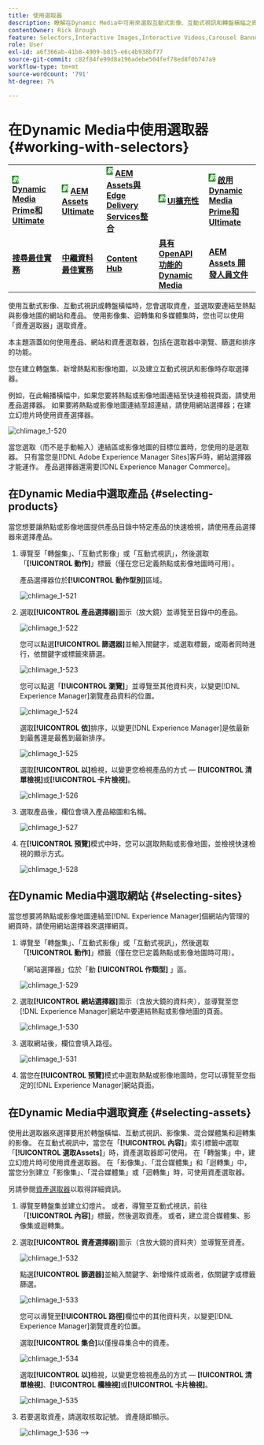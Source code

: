 ```yaml
---
title: 使用選取器
description: 瞭解在Dynamic Media中可用來選取互動式影像、互動式視訊和轉盤橫幅之資產的方法。
contentOwner: Rick Brough
feature: Selectors,Interactive Images,Interactive Videos,Carousel Banners
role: User
exl-id: a6f366ab-41b8-4909-b815-e6c4b938bf77
source-git-commit: c82f84fe99d8a196adebe504fef78ed8f0b747a9
workflow-type: tm+mt
source-wordcount: '791'
ht-degree: 7%

---
```


# 在Dynamic Media中使用選取器 {#working-with-selectors}

<table>
    <tr>
        <td>
            <sup style= "background-color:#008000; color:#FFFFFF; font-weight:bold"><i>新</i></sup> <a href="/help/assets/dynamic-media/dm-prime-ultimate.md"><b>Dynamic Media Prime和Ultimate</b></a>
        </td>
        <td>
            <sup style= "background-color:#008000; color:#FFFFFF; font-weight:bold"><i>新</i></sup> <a href="/help/assets/assets-ultimate-overview.md"><b>AEM Assets Ultimate</b></a>
        </td>
        <td>
            <sup style= "background-color:#008000; color:#FFFFFF; font-weight:bold"><i>新</i></sup> <a href="/help/assets/integrate-aem-assets-edge-delivery-services.md"><b>AEM Assets與Edge Delivery Services整合</b></a>
        </td>
        <td>
            <sup style= "background-color:#008000; color:#FFFFFF; font-weight:bold"><i>新</i></sup> <a href="/help/assets/aem-assets-view-ui-extensibility.md"><b>UI擴充性</b></a>
        </td>
          <td>
            <sup style= "background-color:#008000; color:#FFFFFF; font-weight:bold"><i>新</i></sup> <a href="/help/assets/dynamic-media/enable-dynamic-media-prime-and-ultimate.md"><b>啟用Dynamic Media Prime和Ultimate</b></a>
        </td>
    </tr>
    <tr>
        <td>
            <a href="/help/assets/search-best-practices.md"><b>搜尋最佳實務</b></a>
        </td>
        <td>
            <a href="/help/assets/metadata-best-practices.md"><b>中繼資料最佳實務</b></a>
        </td>
        <td>
            <a href="/help/assets/product-overview.md"><b>Content Hub</b></a>
        </td>
        <td>
            <a href="/help/assets/dynamic-media-open-apis-overview.md"><b>具有 OpenAPI 功能的 Dynamic Media</b></a>
        </td>
        <td>
            <a href="https://developer.adobe.com/experience-cloud/experience-manager-apis/"><b>AEM Assets 開發人員文件</b></a>
        </td>
    </tr>
</table>

使用互動式影像、互動式視訊或轉盤橫幅時，您會選取資產，並選取要連結至熱點與影像地圖的網站和產品。 使用影像集、迴轉集和多媒體集時，您也可以使用「資產選取器」選取資產。

本主題涵蓋如何使用產品、網站和資產選取器，包括在選取器中瀏覽、篩選和排序的功能。

您在建立轉盤集、新增熱點和影像地圖，以及建立互動式視訊和影像時存取選擇器。

例如，在此輪播橫幅中，如果您要將熱點或影像地圖連結至快速檢視頁面，請使用產品選擇器。 如果要將熱點或影像地圖連結至超連結，請使用網站選擇器；在建立幻燈片時使用資產選擇器。

![chlimage_1-520](assets/chlimage_1-520.png)

當您選取（而不是手動輸入）連結區或影像地圖的目標位置時，您使用的是選取器。 只有當您是[!DNL Adobe Experience Manager Sites]客戶時，網站選擇器才能運作。 產品選擇器還需要[!DNL Experience Manager Commerce]。

## 在Dynamic Media中選取產品 {#selecting-products}

當您想要讓熱點或影像地圖提供產品目錄中特定產品的快速檢視，請使用產品選擇器來選擇產品。

1. 導覽至「轉盤集」、「互動式影像」或「互動式視訊」，然後選取「**[!UICONTROL 動作]**」標籤（僅在您已定義熱點或影像地圖時可用）。

   產品選擇器位於&#x200B;**[!UICONTROL 動作型別]**&#x200B;區域。

   ![chlimage_1-521](assets/chlimage_1-521.png)

1. 選取&#x200B;**[!UICONTROL 產品選擇器]**&#x200B;圖示（放大鏡）並導覽至目錄中的產品。

   ![chlimage_1-522](assets/chlimage_1-522.png)

   您可以點選&#x200B;**[!UICONTROL 篩選器]**&#x200B;並輸入關鍵字，或選取標籤，或兩者同時進行，依關鍵字或標籤來篩選。

   ![chlimage_1-523](assets/chlimage_1-523.png)

   您可以點選「**[!UICONTROL 瀏覽]**」並導覽至其他資料夾，以變更[!DNL Experience Manager]瀏覽產品資料的位置。

   ![chlimage_1-524](assets/chlimage_1-524.png)

   選取&#x200B;**[!UICONTROL 依]**&#x200B;排序，以變更[!DNL Experience Manager]是依最新到最舊還是最舊到最新排序。

   ![chlimage_1-525](assets/chlimage_1-525.png)

   選取&#x200B;**[!UICONTROL 以]**&#x200B;檢視，以變更您檢視產品的方式 — **[!UICONTROL 清單檢視]**&#x200B;或&#x200B;**[!UICONTROL 卡片檢視]**。

   ![chlimage_1-526](assets/chlimage_1-526.png)

1. 選取產品後，欄位會填入產品縮圖和名稱。

   ![chlimage_1-527](assets/chlimage_1-527.png)

1. 在&#x200B;**[!UICONTROL 預覽]**&#x200B;模式中時，您可以選取熱點或影像地圖，並檢視快速檢視的顯示方式。

   ![chlimage_1-528](assets/chlimage_1-528.png)

## 在Dynamic Media中選取網站 {#selecting-sites}

當您想要將熱點或影像地圖連結至[!DNL Experience Manager]個網站內管理的網頁時，請使用網站選擇器來選擇網頁。

1. 導覽至「轉盤集」、「互動式影像」或「互動式視訊」，然後選取「**[!UICONTROL 動作]**」標籤（僅在您已定義熱點或影像地圖時可用）。

   「網站選擇器」位於「動 **[!UICONTROL 作類型]** 」區。

   ![chlimage_1-529](assets/chlimage_1-529.png)

1. 選取&#x200B;**[!UICONTROL 網站選擇器]**&#x200B;圖示（含放大鏡的資料夾），並導覽至您[!DNL Experience Manager]網站中要連結熱點或影像地圖的頁面。

   ![chlimage_1-530](assets/chlimage_1-530.png)

1. 選取網站後，欄位會填入路徑。

   ![chlimage_1-531](assets/chlimage_1-531.png)

1. 當您在&#x200B;**[!UICONTROL 預覽]**&#x200B;模式中選取熱點或影像地圖時，您可以導覽至您指定的[!DNL Experience Manager]網站頁面。

## 在Dynamic Media中選取資產 {#selecting-assets}

使用此選取器來選擇要用於轉盤橫幅、互動式視訊、影像集、混合媒體集和迴轉集的影像。 在互動式視訊中，當您在「**[!UICONTROL 內容]**」索引標籤中選取「**[!UICONTROL 選取Assets]**」時，資產選取器即可使用。 在「轉盤集」中，建立幻燈片時可使用資產選取器。 在「影像集」、「混合媒體集」和「迴轉集」中，當您分別建立「影像集」、「混合媒體集」或「迴轉集」時，可使用資產選取器。

另請參閱[資產選取器](/help/assets/search-assets.md#asset-selector)以取得詳細資訊。

1. 導覽至轉盤集並建立幻燈片。 或者，導覽至互動式視訊，前往「**[!UICONTROL 內容]**」標籤，然後選取資產。 或者，建立混合媒體集、影像集或迴轉集。
1. 選取&#x200B;**[!UICONTROL 資產選擇器]**&#x200B;圖示（含放大鏡的資料夾）並導覽至資產。

   ![chlimage_1-532](assets/chlimage_1-532.png)

   點選&#x200B;**[!UICONTROL 篩選器]**&#x200B;並輸入關鍵字、新增條件或兩者，依關鍵字或標籤篩選。

   ![chlimage_1-533](assets/chlimage_1-533.png)

   您可以導覽至&#x200B;**[!UICONTROL 路徑]**&#x200B;欄位中的其他資料夾，以變更[!DNL Experience Manager]瀏覽資產的位置。

   選取&#x200B;**[!UICONTROL 集合]**&#x200B;以僅搜尋集合中的資產。

   ![chlimage_1-534](assets/chlimage_1-534.png)

   選取&#x200B;**[!UICONTROL 以]**&#x200B;檢視，以變更您檢視產品的方式 — **[!UICONTROL 清單檢視]**、**[!UICONTROL 欄檢視]**&#x200B;或&#x200B;**[!UICONTROL 卡片檢視]**。

   ![chlimage_1-535](assets/chlimage_1-535.png)

1. 若要選取資產，請選取核取記號。 資產隨即顯示。

   ![chlimage_1-536](assets/chlimage_1-536.png)
—>
